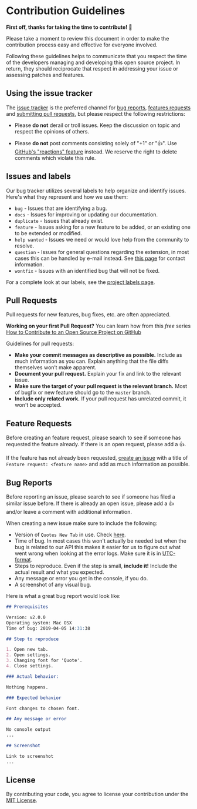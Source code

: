 # Contribution Guidelines

**First off, thanks for taking the time to contribute!** 🤗

Please take a moment to review this document in order to make the contribution
process easy and effective for everyone involved.

Following these guidelines helps to communicate that you respect the time of
the developers managing and developing this open source project. In return,
they should reciprocate that respect in addressing your issue or assessing
patches and features.

## Using the issue tracker

The [issue tracker](https://github.com/quotesnewtab/quotesnewtab/issues) is
the preferred channel for [bug reports](#bug-reports), [features requests](#feature-requests)
and [submitting pull requests](#pull-requests), but please respect the following
restrictions:

* Please **do not** derail or troll issues. Keep the discussion on topic and
  respect the opinions of others.

* Please **do not** post comments consisting solely of "+1" or "👍".
  Use [GitHub's "reactions" feature](https://blog.github.com/2016-03-10-add-reactions-to-pull-requests-issues-and-comments/)
  instead. We reserve the right to delete comments which violate this rule.

## Issues and labels

Our bug tracker utilizes several labels to help organize and identify issues. Here's what they represent and how we use them:

* `bug` - Issues that are identifying a bug.
* `docs` - Issues for improving or updating our documentation.
* `duplicate` - Issues that already exist.
* `feature` - Issues asking for a new feature to be added, or an existing one to be extended or modified.
* `help wanted` - Issues we need or would love help from the community to resolve.
* `question` - Issues for general questions regarding the extension, in most cases this can be handled by e-mail instead. See [this page](https://quotesnewtab.com/about) for contact information.
* `wontfix` - Issues with an identified bug that will not be fixed.

For a complete look at our labels, see the [project labels page](https://github.com/quotesnewtab/quotesnewtab/labels).

## Pull Requests

Pull requests for new features, bug fixes, etc. are often appreciated.

**Working on your first Pull Request?** You can learn how from this *free* series
[How to Contribute to an Open Source Project on GitHub](https://egghead.io/series/how-to-contribute-to-an-open-source-project-on-github)

Guidelines for pull requests:

* **Make your commit messages as descriptive as possible.** Include as much information as you can. Explain anything that the file diffs themselves won’t make apparent.
* **Document your pull request.** Explain your fix and link to the relevant issue.
* **Make sure the target of your pull request is the relevant branch.** Most of bugfix or new feature should go to the `master` branch.
* **Include only related work.** If your pull request has unrelated commit, it won't be accepted.

## Feature Requests

Before creating an feature request, please search to see if someone has requested the feature already. If there is an open request, please add a 👍.

If the feature has not already been requested, [create an issue](https://github.com/quotesnewtab/quotesnewtab/issues/new?title=Feature%20request:) with a title of `Feature request: <feature name>` and add as much information as possible.

## Bug Reports

Before reporting an issue, please search to see if someone has filed a similar issue before. If there is already an open issue, please add a 👍 and/or leave a comment with additional information.

When creating a new issue make sure to include the following:

* Version of `Quotes New Tab` in use. Check [here](chrome://extensions/).
* Time of bug. In most cases this won't actually be needed but when the bug is related to our API this makes it easier for us to figure out what went wrong when looking at the error logs. Make sure it is in [UTC-format](https://en.wikipedia.org/wiki/Coordinated_Universal_Time).
* Steps to reproduce. Even if the step is small, **include it!** Include the actual result and what you expected.
* Any message or error you get in the console, if you do.
* A screenshot of any visual bug.

Here is what a great bug report would look like:

```md
## Prerequisites

Version: v2.0.0
Operating system: Mac OSX
Time of bug: 2019-04-05 14:31:38

## Step to reproduce

1. Open new tab.
2. Open settings.
3. Changing font for 'Quote'.
4. Close settings.

### Actual behavior:

Nothing happens.

### Expected behavior

Font changes to chosen font.

## Any message or error

No console output
...

## Screenshot

Link to screenshot
...
```

## License

By contributing your code, you agree to license your contribution under the [MIT License](https://github.com/quotesnewtab/quotesnewtab/blob/master/LICENSE).